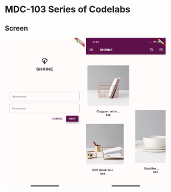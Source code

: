 # MDC-103 Series of Codelabs

## Screen

<img src="ss/ss_login.png" width="250" height="470" >
<img src="ss/ss_home.png" width="250" height="470" >
